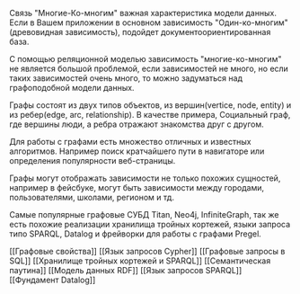 Связь "Многие-Ко-многим" важная характеристика модели данных. Если в Вашем приложении в основном зависимость  "Один-ко-многим"(древовидная зависимость), подойдет документоориентированная база.

С помощью реляционной моделью зависимость "многие-ко-многим" не является большой проблемой, если зависимостей не много, но если таких зависимостей очень много, то можно задуматься над графоподобной модели данных.

Графы состоят из двух типов объектов, из вершин(vertice, node, entity) и из ребер(edge, arc, relationship). В качестве примера, Социальный граф, где вершины люди, а ребра отражают знакомства друг с другом.

Для работы с графами есть множество отличных и известных алгоритмов. Например поиск кратчайшего пути в навигаторе или определения популярности веб-страницы. 

Графы могут отображать зависимости не только похожих сущностей, например в фейсбуке, могут быть зависимости между городами, пользователями, школами, регионом и тд.

Самые популярные графовые СУБД  Titan, Neo4j, InfiniteGraph, так же есть похожие реализации хранилища тройных кортежей, языки запроса типо SPARQL, Datalog и фрейворки для работы с графами Pregel.

[[Графовые свойства]]
[[Язык запросов Cypher]]
[[Графовые запросы в SQL]]
[[Хранилище тройных кортежей и SPARQL]]
[[Семантическая паутина]]
[[Модель данных RDF]]
[[Язык запросов SPARQL]]
[[Фундамент Datalog]]